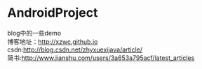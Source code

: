 # AndroidProject  
blog中的一些demo  
博客地址：http://xzwc.github.io  
csdn:http://blog.csdn.net/zhyxuexijava/article/  
简书:http://www.jianshu.com/users/3a653a795acf/latest_articles  
